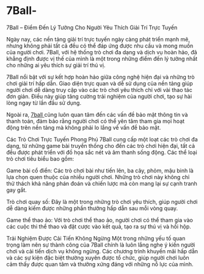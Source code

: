 # 7Ball-
7Ball – Điểm Đến Lý Tưởng Cho Người Yêu Thích Giải Trí Trực Tuyến

Ngày nay, các nền tảng giải trí trực tuyến ngày càng phát triển mạnh mẽ, nhưng không phải tất cả đều có thể đáp ứng được nhu cầu và mong muốn của người chơi. 7Ball, với hệ thống trò chơi đa dạng và dịch vụ hoàn hảo, đã khẳng định được vị thế của mình là một trong những điểm đến lý tưởng nhất cho những ai yêu thích sự giải trí thú vị.

7Ball nổi bật với sự kết hợp hoàn hảo giữa công nghệ hiện đại và những trò chơi giải trí hấp dẫn. Giao diện trực quan và dễ sử dụng của nền tảng giúp người chơi dễ dàng truy cập vào các trò chơi yêu thích chỉ với vài thao tác đơn giản. Điều này giúp tăng cường trải nghiệm của người chơi, tạo sự hài lòng ngay từ lần đầu sử dụng.

Ngoài ra, <a href=https://7ball-online.com> 7ball </a>  cũng luôn quan tâm đến các vấn đề bảo mật thông tin và thanh toán, đảm bảo rằng người chơi có thể yên tâm tham gia mọi hoạt động trên nền tảng mà không phải lo lắng về vấn đề bảo mật.

Các Trò Chơi Trực Tuyến Phong Phú
7Ball cung cấp một loạt các trò chơi đa dạng, từ những game bài truyền thống cho đến các trò chơi hiện đại, tất cả đều được phát triển với đồ họa sắc nét và âm thanh sống động. Các thể loại trò chơi tiêu biểu bao gồm:

Game bài cổ điển: Các trò chơi bài như tiến lên, ba cây, phỏm, mậu binh là lựa chọn quen thuộc của nhiều người chơi. Những trò chơi này không chỉ thử thách khả năng phán đoán và chiến lược mà còn mang lại sự cạnh tranh gay gắt.

Trò chơi quay số: Đây là một trong những trò chơi yêu thích, giúp người chơi dễ dàng kiếm được những phần thưởng hấp dẫn sau mỗi vòng quay.

Game thể thao ảo: Với trò chơi thể thao ảo, người chơi có thể tham gia vào các cuộc thi thể thao và đặt cược vào kết quả, tạo ra sự thú vị và hồi hộp.

Trải Nghiệm Được Cải Tiến Không Ngừng
Một trong những yếu tố quan trọng làm nên sự thành công của 7Ball chính là luôn lắng nghe ý kiến người chơi và cải tiến dịch vụ không ngừng. Các chương trình khuyến mãi hấp dẫn và các sự kiện đặc biệt thường xuyên được tổ chức, giúp người chơi luôn cảm thấy được quan tâm và thưởng xứng đáng với những nỗ lực của mình.
